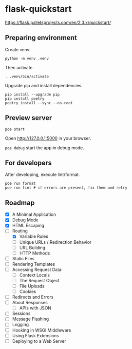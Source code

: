 # flask-quickstart

https://flask.palletsprojects.com/en/2.3.x/quickstart/

## Preparing environment

Create venv.

```shell
python -m venv .venv
```

Then activate.

```shell
. .venv/bin/activate
```

Upgrade pip and install dependencies.

```shell
pip install --upgrade pip
pip install poetry
poetry install --sync --no-root
```

## Preview server

```shell
poe start
```

Open http://127.0.0.1:5000 in your browser.

`poe debug` start the app in debug mode.

## For developers

After developing, execute lint/format.

```shell
poe run format
poe run lint # if errors are present, fix them and retry
```

## Roadmap

- [x] A Minimal Application
- [x] Debug Mode
- [x] HTML Escaping
- [ ] Routing
    - [x] Variable Rules
    - [ ] Unique URLs / Redirection Behavior
    - [ ] URL Building
    - [ ] HTTP Methods
- [ ] Static Files
- [ ] Rendering Templates
- [ ] Accessing Request Data
    - [ ] Context Locals
    - [ ] The Request Object
    - [ ] File Uploads
    - [ ] Cookies
- [ ] Redirects and Errors
- [ ] About Responses
    - [ ] APIs with JSON
- [ ] Sessions
- [ ] Message Flashing
- [ ] Logging
- [ ] Hooking in WSGI Middleware
- [ ] Using Flask Extensions
- [ ] Deploying to a Web Server

